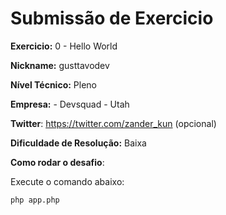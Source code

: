 # Submissão de Exercicio

**Exercicio:** 0 - Hello World

**Nickname:** gusttavodev

**Nível Técnico:** Pleno

**Empresa:** - Devsquad - Utah

**Twitter**: https://twitter.com/zander_kun (opcional)

**Dificuldade de Resolução:** Baixa

**Como rodar o desafio**: 

Execute o comando abaixo: 
```bash
php app.php
```
